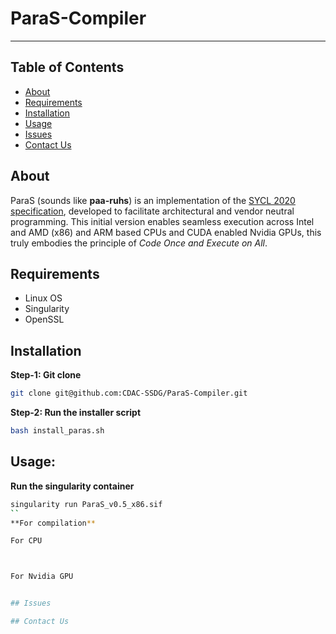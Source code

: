 # ParaS-Compiler
---

## Table of Contents
+ [About](https://github.com/CDAC-SSDG/ParaS-Compiler/edit/main/README.md#about)
+ [Requirements](https://github.com/CDAC-SSDG/ParaS-Compiler/edit/main/README.md#requirements)
+ [Installation](https://github.com/CDAC-SSDG/ParaS-Compiler/edit/main/README.md#installation)
+ [Usage](https://github.com/CDAC-SSDG/ParaS-Compiler/edit/main/README.md#usage)
+ [Issues](https://github.com/CDAC-SSDG/ParaS-Compiler/edit/main/README.md#issues)
+ [Contact Us](contact-us) 

## About 
ParaS (sounds like **paa-ruhs**) is an implementation of the [SYCL 2020 specification](), developed to facilitate architectural and vendor neutral programming. This initial version enables seamless execution across Intel and AMD (x86) and ARM based CPUs and CUDA enabled Nvidia GPUs, this truly embodies the principle of *Code Once and Execute on All*.


## Requirements
+ Linux OS
+ Singularity
+ OpenSSL

## Installation

**Step-1: Git clone**
```bash
git clone git@github.com:CDAC-SSDG/ParaS-Compiler.git
```
**Step-2: Run the installer script**
```bash
bash install_paras.sh
```
## Usage: 
**Run the singularity container**
```bash
singularity run ParaS_v0.5_x86.sif
``
**For compilation**

For CPU



For Nvidia GPU


## Issues

## Contact Us

